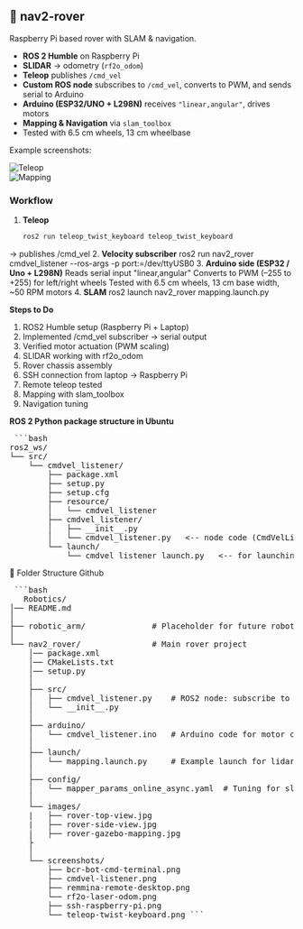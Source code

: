 ## 🤖 nav2-rover
Raspberry Pi based rover with SLAM & navigation.

- **ROS 2 Humble** on Raspberry Pi
- **SLIDAR** → odometry (`rf2o_odom`)
- **Teleop** publishes `/cmd_vel`
- **Custom ROS node** subscribes to `/cmd_vel`, converts to PWM, and sends serial to Arduino
- **Arduino (ESP32/UNO + L298N)** receives `"linear,angular"`, drives motors
- **Mapping & Navigation** via `slam_toolbox`
- Tested with 6.5 cm wheels, 13 cm wheelbase

Example screenshots:

![Teleop](nav2-rover/screenshots/teleop-twist-keyboard.png)  
![Mapping](nav2-rover/images/rover-gazebo-mapping.jpg)

### Workflow
1. **Teleop**
   ```bash
   ros2 run teleop_twist_keyboard teleop_twist_keyboard
→ publishes /cmd_vel
2. **Velocity subscriber**
   ros2 run nav2_rover cmdvel_listener --ros-args -p port:=/dev/ttyUSB0
3. **Arduino side (ESP32 / Uno + L298N)**
   Reads serial input "linear,angular"
   Converts to PWM (–255 to +255) for left/right wheels
   Tested with 6.5 cm wheels, 13 cm base width, ~50 RPM motors
4. **SLAM**
   ros2 launch nav2_rover mapping.launch.py

**Steps to Do**

   1. ROS2 Humble setup (Raspberry Pi + Laptop)
   2. Implemented /cmd_vel subscriber → serial output
   3. Verified motor actuation (PWM scaling)
   4. SLIDAR working with rf2o_odom
   5. Rover chassis assembly
   6. SSH connection from laptop → Raspberry Pi
   7. Remote teleop tested
   8. Mapping with slam_toolbox
   9. Navigation tuning

**ROS 2 Python package structure in Ubuntu**

<pre> ```bash 
ros2_ws/
└── src/
    └── cmdvel_listener/
        ├── package.xml
        ├── setup.py
        ├── setup.cfg
        ├── resource/
        │   └── cmdvel_listener
        ├── cmdvel_listener/
        │   ├── __init__.py
        │   └── cmdvel_listener.py   <-- node code (CmdVelListener class)
        └── launch/
            └── cmdvel_listener_launch.py   <-- for launching with ros2 launch ``` </pre>

📂 Folder Structure Github
<pre> ```bash 
   Robotics/
│── README.md
│
├── robotic_arm/              # Placeholder for future robotic arm work
│
└── nav2_rover/               # Main rover project 
    │── package.xml
    │── CMakeLists.txt
    │── setup.py
    │
    ├── src/
    │   ├── cmdvel_listener.py    # ROS2 node: subscribe to /cmd_vel & send serial
    │   └── __init__.py
    │
    ├── arduino/
    │   └── cmdvel_listener.ino   # Arduino code for motor control (your working sketch)
    │
    ├── launch/
    │   └── mapping.launch.py     # Example launch for lidar+odom+slam
    │
    ├── config/
    │   └── mapper_params_online_async.yaml  # Tuning for slam_toolbox
    │
    └── images/
    |   ├── rover-top-view.jpg
    |   ├── rover-side-view.jpg
    |   ├── rover-gazebo-mapping.jpg
    ├
    │
    └── screenshots/
        ├── bcr-bot-cmd-terminal.png
        ├── cmdvel-listener.png
        ├── remmina-remote-desktop.png
        └── rf2o-laser-odom.png
        ├── ssh-raspberry-pi.png
        └── teleop-twist-keyboard.png ``` </pre>
